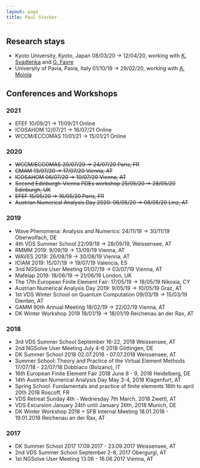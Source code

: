 ```yaml
---
layout: page
title: Paul Stocker
---
```

## Research stays
* Kyoto University, Kyoto, Japan
    08/03/20 → 12/04/20, 
    working with [K. Svadlenka](https://www.math.kyoto-u.ac.jp/~karel) and [G. Favre](https://mat.univie.ac.at/~favre)
* University of Pavia, Pavia, Italy
    01/10/19 → 29/02/20,
    working with [A. Moiola](http://matematica.unipv.it/moiola)

## Conferences and Workshops
### 2021
  * EFEF
    10/09/21 → 11/09/21
    Online 
  * ICOSAHOM
    12/07/21 → 16/07/21
    Online 
  * WCCM/ECCOMAS
    11/01/21 → 15/01/21
    Online

### 2020
  * ~~WCCM/ECCOMAS
    20/07/20 → 24/07/20
    Paris, FR~~ 
  * ~~CMAM
    13/07/20 → 17/07/20
    Vienna, AT~~
  * ~~ICOSAHOM
    06/07/20 → 10/07/20
    Vienna, AT~~
  * ~~Second Edinburgh-Vienna PDEs workshop
    25/05/20 → 28/05/20
    Edinburgh, UK~~
  * ~~EFEF
    15/05/20 → 16/05/20
    Paris, FR~~
  * ~~Austrian Numerical Analysis Day 2020:
    06/05/20 → 08/05/20
    Linz, AT~~

### 2019
  * Wave Phenomena: Analysis and Numerics:
    24/11/19 → 30/11/19
    Oberwolfach, DE
  * 4th VDS Summer School
    22/09/19 → 28/09/19, 
    Weissensee, AT
  * RMMM 2019:
    9/09/19 → 13/09/19
    Vienna, AT
  * WAVES 2019:
    26/08/19 → 30/08/19
    Vienna, AT
  * ICIAM 2019: 
    15/07/19 → 19/07/19
    Valencia, ES 
  * 3nd NGSolve User Meeting
    01/07/19 → 03/07/19
    Vienna, AT
  * Mafelap 2019:
    18/06/19 → 21/06/19
    London, UK
  * The 17th European Finite Element Fair:
    17/05/19 → 18/05/19
    Nikosia, CY
  * Austrian Numerical Analysis Day 2019:
    9/05/19 → 10/05/19
    Graz, AT
  * 1st VDS Winter School on Quantum Computation
    09/03/19 → 15/03/19
    Dienten, AT
  * GAMM 90th Annual Meeting
    18/02/19 → 22/02/19
    Vienna, AT
  * DK Winter Workshop 2019
    19/01/19 → 18/01/19
    Reichenau an der Rax, AT

### 2018
  * 3rd VDS Summer School
    September 16-22, 2018
    Weissensee, AT
  * 2nd NGSolve User Meeting
    July 4-6 2018 
    Göttingen, DE
  * DK Summer School 2018 
    02.07.2018 - 07.07.2018 
    Weissensee, AT
  * Summer School: Theory and Practice of the Virtual Element Methods
    17/07/18 - 22/07/18
    Dobbiaco (Bolzano), IT
  * 16th European Finite Element Fair 2018 
    June 8 - 9, 2018
    Heidelberg, DE
  * 14th Austrian Numerical Analysis Day
    May 3-4, 2018 
    Klagenfurt, AT
  * Spring School: Fundamentals and practice of finite elements
    16th to april 20th 2018
    Roscoff, FR
  * VDS Retreat 
    Sunday 4th - Wednesday 7th March, 2018
    Zwettl, AT
  * VDS Excursion 
    January 24th until January 26th, 2018
    Munich, DE
  * DK Winter Workshop 2018 + SFB Internal Meeting
    18.01.2018 - 19.01.2018
    Reichenau an der Rax, AT

### 2017
  * DK Summer School 2017 
    17.09.2017 - 23.09.2017 
    Weissensee, AT
  * 2nd VDS Summer School
    September 2-8, 2017
    Obergurgl, AT
  * 1st NGSolve User Meeting 
    13.06 - 16.06.2017 
    Vienna, AT
